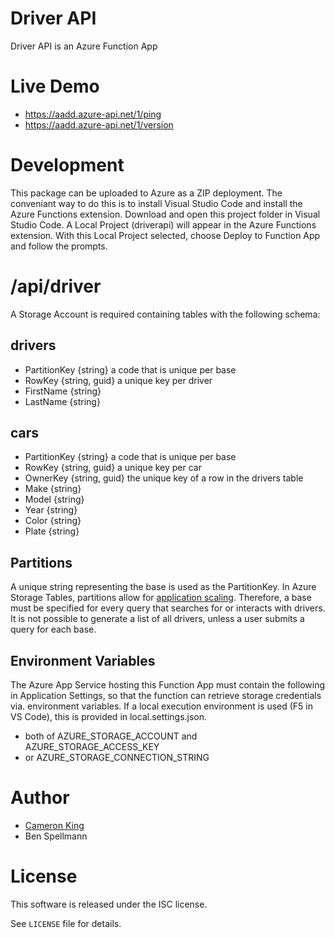# Driver API

Driver API is an Azure Function App

# Live Demo

- https://aadd.azure-api.net/1/ping
- https://aadd.azure-api.net/1/version

# Development

This package can be uploaded to Azure as a ZIP deployment.  The conveniant
way to do this is to install Visual Studio Code and install the Azure 
Functions extension.  Download and open this project folder in Visual 
Studio Code.  A Local Project (driverapi) will appear in the Azure 
Functions extension.  With this Local Project selected, choose Deploy 
to Function App and follow the prompts.

# /api/driver

A Storage Account is required containing tables with the following schema:

## drivers

- PartitionKey {string} a code that is unique per base
- RowKey {string, guid} a unique key per driver
- FirstName {string}
- LastName {string}

## cars

- PartitionKey {string} a code that is unique per base
- RowKey {string, guid} a unique key per car
- OwnerKey {string, guid} the unique key of a row in the drivers table
- Make {string}
- Model {string}
- Year {string}
- Color {string}
- Plate {string}

## Partitions

A unique string representing the base is used as the PartitionKey.  In Azure
Storage Tables, partitions allow for [application scaling](https://docs.microsoft.com/en-us/rest/api/storageservices/designing-a-scalable-partitioning-strategy-for-azure-table-storage).
Therefore, a base must be specified for every query that searches for or interacts 
with drivers.  It is not possible to generate a list of all drivers, unless a
user submits a query for each base.

## Environment Variables

The Azure App Service hosting this Function App must contain the following
in Application Settings, so that the function can retrieve storage credentials via.
environment variables.  If a local execution environment is used (F5 in VS Code), 
this is provided in local.settings.json.

- both of AZURE_STORAGE_ACCOUNT and AZURE_STORAGE_ACCESS_KEY
- or AZURE_STORAGE_CONNECTION_STRING
    
# Author

- [Cameron King](http://cameronking.me)
- Ben Spellmann

# License

This software is released under the ISC license.

See `LICENSE` file for details.
